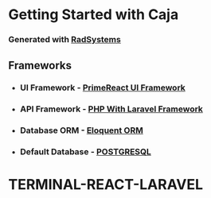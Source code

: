 # Getting Started with Caja

### Generated with [RadSystems](https://radsystems.io)

## Frameworks

- ### UI Framework - [PrimeReact UI Framework](https://primefaces.org/primereact)
- ### API Framework - [PHP With Laravel Framework](https://laravel.com)
- ### Database ORM - [Eloquent ORM](https://laravel.com/docs/5.0/eloquent)
- ### Default Database - [POSTGRESQL](https://www.postgresql.org/)
# TERMINAL-REACT-LARAVEL
